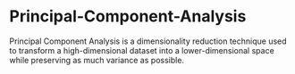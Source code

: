 # Principal-Component-Analysis
Principal Component Analysis is a dimensionality reduction technique used to transform a high-dimensional dataset into a lower-dimensional space while preserving as much variance as possible.
